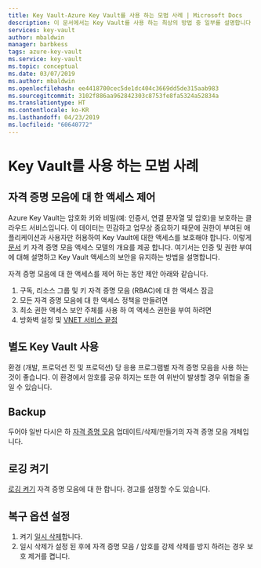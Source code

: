 ```yaml
---
title: Key Vault-Azure Key Vault를 사용 하는 모범 사례 | Microsoft Docs
description: 이 문서에서는 Key Vault를 사용 하는 최상의 방법 중 일부를 설명합니다
services: key-vault
author: mbaldwin
manager: barbkess
tags: azure-key-vault
ms.service: key-vault
ms.topic: conceptual
ms.date: 03/07/2019
ms.author: mbaldwin
ms.openlocfilehash: ee4418700cec5de1dc404c3669dd5de315aab983
ms.sourcegitcommit: 3102f886aa962842303c8753fe8fa5324a52834a
ms.translationtype: HT
ms.contentlocale: ko-KR
ms.lasthandoff: 04/23/2019
ms.locfileid: "60640772"
---
```

# <a name="best-practices-to-use-key-vault"></a>Key Vault를 사용 하는 모범 사례

## <a name="control-access-to-your-vault"></a>자격 증명 모음에 대 한 액세스 제어

Azure Key Vault는 암호화 키와 비밀(예: 인증서, 연결 문자열 및 암호)을 보호하는 클라우드 서비스입니다. 이 데이터는 민감하고 업무상 중요하기 때문에 권한이 부여된 애플리케이션과 사용자만 허용하여 Key Vault에 대한 액세스를 보호해야 합니다. 이렇게 [문서](key-vault-secure-your-key-vault.md) 키 자격 증명 모음 액세스 모델의 개요를 제공 합니다. 여기서는 인증 및 권한 부여에 대해 설명하고 Key Vault 액세스의 보안을 유지하는 방법을 설명합니다.

자격 증명 모음에 대 한 액세스를 제어 하는 동안 제안 아래와 같습니다.
1. 구독, 리소스 그룹 및 키 자격 증명 모음 (RBAC)에 대 한 액세스 잠금
2. 모든 자격 증명 모음에 대 한 액세스 정책을 만들려면
3. 최소 권한 액세스 보안 주체를 사용 하 여 액세스 권한을 부여 하려면
4. 방화벽 설정 및 [VNET 서비스 끝점](key-vault-overview-vnet-service-endpoints.md)

## <a name="use-separate-key-vault"></a>별도 Key Vault 사용

환경 (개발, 프로덕션 전 및 프로덕션) 당 응용 프로그램별 자격 증명 모음을 사용 하는 것이 좋습니다. 이 환경에서 암호를 공유 하지는 또한 여 위반이 발생할 경우 위협을 줄일 수 있습니다.

## <a name="backup"></a>Backup

두어야 일반 다시은 하 [자격 증명 모음](https://blogs.technet.microsoft.com/kv/2018/07/20/announcing-backup-and-restore-of-keys-secrets-and-certificates/) 업데이트/삭제/만들기의 자격 증명 모음 개체입니다.

## <a name="turn-on-logging"></a>로깅 켜기

[로깅 켜기](key-vault-logging.md) 자격 증명 모음에 대 한 합니다. 경고를 설정할 수도 있습니다.

## <a name="turn-on-recovery-options"></a>복구 옵션 설정

1. 켜기 [일시 삭제](key-vault-ovw-soft-delete.md)합니다.
2. 일시 삭제가 설정 된 후에 자격 증명 모음 / 암호를 강제 삭제를 방지 하려는 경우 보호 제거를 켭니다.
